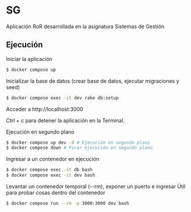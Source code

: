 # SG
Aplicación RoR desarrollada en la asignatura Sistemas de Gestión

## Ejecución
Iniciar la aplicación
````sh
$ docker compose up
````

Inicializar la base de datos (crear base de datos, ejecutar migraciones y seed)
````sh
$ docker compose exec -it dev rake db:setup
````

Acceder a http://localhost:3000

Ctrl + c para detener la aplicación en la Terminal.

Ejecución en segundo plano
````sh
$ docker compose up dev -d # Ejecución en segundo plano
$ docker compose down # Parar ejecución en segundo plano
````

Ingresar a un contenedor en ejecución
````sh
$ docker compose exec -it db bash
$ docker compose exec -it dev bash
````

Levantar un contenedor temporal (--rm), exponer un puerto e ingresar
Útil para probar cosas dentro del contenedor
````sh
$ docker compose run --rm -p 3000:3000 dev bash
````
